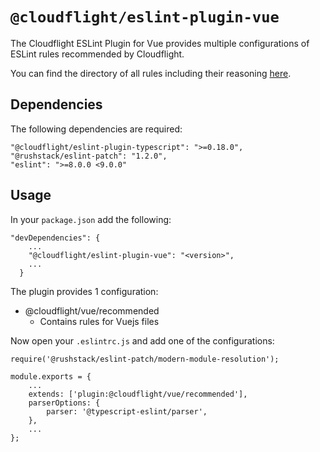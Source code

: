 # `@cloudflight/eslint-plugin-vue`

The Cloudflight ESLint Plugin for Vue provides multiple configurations of ESLint rules recommended by Cloudflight.

You can find the directory of all rules including their reasoning [here](src/configs).

## Dependencies

The following dependencies are required:

```
"@cloudflight/eslint-plugin-typescript": ">=0.18.0",
"@rushstack/eslint-patch": "1.2.0",
"eslint": ">=8.0.0 <9.0.0"
```

## Usage

In your `package.json` add the following:

```
"devDependencies": {
    ...
    "@cloudflight/eslint-plugin-vue": "<version>",
    ...
  }
```

The plugin provides 1 configuration:

-   @cloudflight/vue/recommended
    -   Contains rules for Vuejs files

Now open your `.eslintrc.js` and add one of the configurations:

```
require('@rushstack/eslint-patch/modern-module-resolution');

module.exports = {
    ...
    extends: ['plugin:@cloudflight/vue/recommended'],
    parserOptions: {
        parser: '@typescript-eslint/parser',
    },
    ...
};
```
